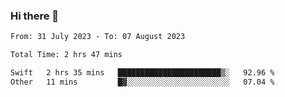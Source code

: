### Hi there 👋

<!--
**wangsy503/wangsy503** is a ✨ _special_ ✨ repository because its `README.md` (this file) appears on your GitHub profile.

Here are some ideas to get you started:

- 🔭 I’m currently working on ...
- 🌱 I’m currently learning ...
- 👯 I’m looking to collaborate on ...
- 🤔 I’m looking for help with ...
- 💬 Ask me about ...
- 📫 How to reach me: ...
- 😄 Pronouns: ...
- ⚡ Fun fact: ...
-->
<!--START_SECTION:waka-->

```txt
From: 31 July 2023 - To: 07 August 2023

Total Time: 2 hrs 47 mins

Swift   2 hrs 35 mins   ███████████████████████▒░   92.96 %
Other   11 mins         █▓░░░░░░░░░░░░░░░░░░░░░░░   07.04 %
```

<!--END_SECTION:waka-->
